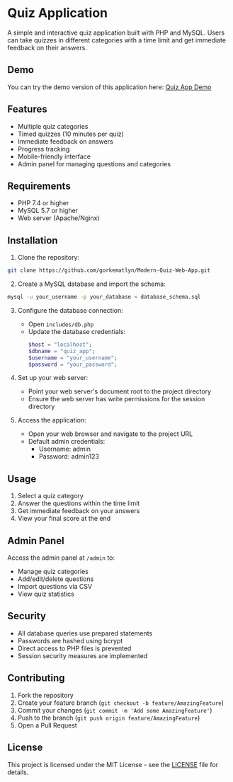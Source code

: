# Quiz Application

A simple and interactive quiz application built with PHP and MySQL. Users can take quizzes in different categories with a time limit and get immediate feedback on their answers.

## Demo

You can try the demo version of this application here: [Quiz App Demo](https://gorkematlyn.github.io/Modern-Quiz-Web-App/)

## Features

- Multiple quiz categories
- Timed quizzes (10 minutes per quiz)
- Immediate feedback on answers
- Progress tracking
- Mobile-friendly interface
- Admin panel for managing questions and categories

## Requirements

- PHP 7.4 or higher
- MySQL 5.7 or higher
- Web server (Apache/Nginx)

## Installation

1. Clone the repository:
```bash
git clone https://github.com/gorkematlyn/Modern-Quiz-Web-App.git
```

2. Create a MySQL database and import the schema:
```bash
mysql -u your_username -p your_database < database_schema.sql
```

3. Configure the database connection:
   - Open `includes/db.php`
   - Update the database credentials:
     ```php
     $host = "localhost";
     $dbname = "quiz_app";
     $username = "your_username";
     $password = "your_password";
     ```

4. Set up your web server:
   - Point your web server's document root to the project directory
   - Ensure the web server has write permissions for the session directory

5. Access the application:
   - Open your web browser and navigate to the project URL
   - Default admin credentials:
     - Username: admin
     - Password: admin123

## Usage

1. Select a quiz category
2. Answer the questions within the time limit
3. Get immediate feedback on your answers
4. View your final score at the end

## Admin Panel

Access the admin panel at `/admin` to:
- Manage quiz categories
- Add/edit/delete questions
- Import questions via CSV
- View quiz statistics

## Security

- All database queries use prepared statements
- Passwords are hashed using bcrypt
- Direct access to PHP files is prevented
- Session security measures are implemented

## Contributing

1. Fork the repository
2. Create your feature branch (`git checkout -b feature/AmazingFeature`)
3. Commit your changes (`git commit -m 'Add some AmazingFeature'`)
4. Push to the branch (`git push origin feature/AmazingFeature`)
5. Open a Pull Request

## License

This project is licensed under the MIT License - see the [LICENSE](LICENSE) file for details. 